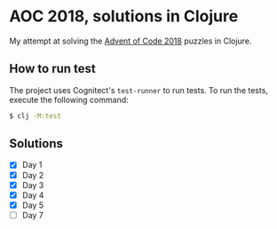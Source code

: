 # AOC 2018, solutions in Clojure

My attempt at solving the [Advent of Code 2018](https://adventofcode.com/2018) puzzles in Clojure.

## How to run test

The project uses Cognitect's `test-runner` to run tests. To run the tests, execute the following command:

```bash
$ clj -M:test
```

## Solutions

- [x] Day 1
- [x] Day 2
- [x] Day 3
- [x] Day 4
- [x] Day 5
- [ ] Day 7
